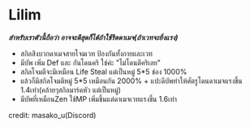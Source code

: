# Lilim

_**สำหรับเราตัวนี้ถือว่า อาจจะดีสุดก็ได้ถ้าใช้รีดดาเมจ(ถ้าเวทจะยิ่งแรง)**_

* สกิลสิงบวกดาเมจสายโจมเวท ป้องกันทั้งกายและเวท
* มีบัพ เพิ่ม Def และ กันโดนคริ ใช่ค่ะ "ไม่โดนตีคริเลย"
* สกิลโจมตีจะมีเหมือน Life Steal แต่เป็นหมู่ 5\*5 ช่อง 1000%
* แล้วก็มีสกิลโจมตีหมู่ 5\*5 เหมือนกัน 2000% + แปะดีบัพทำให้ศัตรูโดนดาเมจแรงขึ้น 1.4เท่า(คล้ายๆสกิลมาร์คหัว แต่เป็นหมู่)
* มีบัพที่เหมือนZen ใช้MP เพิ่มขึ้นแต่ดาเมจเวทแรงขึ้น 1.6เท่า

credit: masako\_u(Discord)
